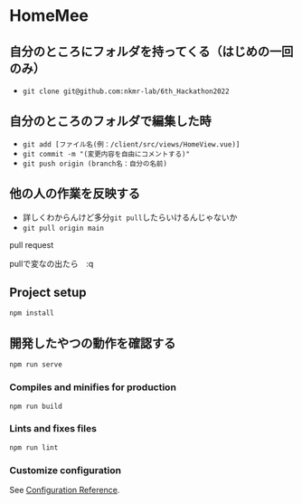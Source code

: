 # HomeMee

## 自分のところにフォルダを持ってくる（はじめの一回のみ）
- `git clone git@github.com:nkmr-lab/6th_Hackathon2022`

## 自分のところのフォルダで編集した時
- `git add [ファイル名(例：/client/src/views/HomeView.vue)]`
- `git commit -m "(変更内容を自由にコメントする)"`
- `git push origin (branch名：自分の名前)`

## 他の人の作業を反映する
- 詳しくわからんけど多分`git pull`したらいけるんじゃないか
- `git pull origin main`

pull request

pullで変なの出たら　:q

## Project setup
```
npm install
```

## 開発したやつの動作を確認する 
```
npm run serve
```

### Compiles and minifies for production
```
npm run build
```

### Lints and fixes files
```
npm run lint
```

### Customize configuration
See [Configuration Reference](https://cli.vuejs.org/config/).
